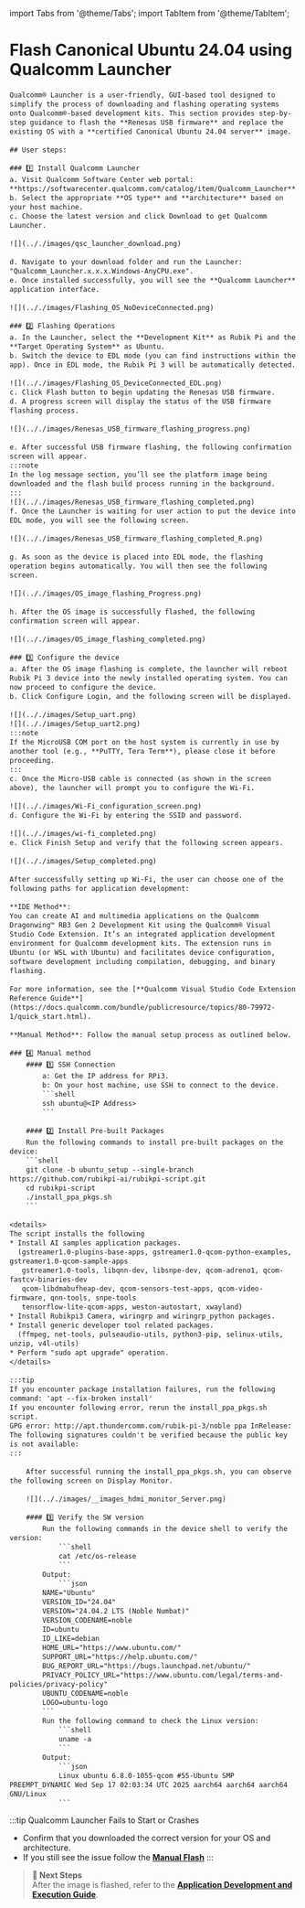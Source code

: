 import Tabs from '@theme/Tabs';
import TabItem from '@theme/TabItem';

# Flash Canonical Ubuntu 24.04 using Qualcomm Launcher
 
	Qualcomm® Launcher is a user-friendly, GUI-based tool designed to simplify the process of downloading and flashing operating systems onto Qualcomm®-based development kits. This section provides step-by-step guidance to flash the **Renesas USB firmware** and replace the existing OS with a **certified Canonical Ubuntu 24.04 server** image.  
	
	## User steps:  

	### 1️⃣ Install Qualcomm Launcher
	a. Visit Qualcomm Software Center web portal: **https://softwarecenter.qualcomm.com/catalog/item/Qualcomm_Launcher**    
	b. Select the appropriate **OS type** and **architecture** based on your host machine.  
	c. Choose the latest version and click Download to get Qualcomm Launcher.   

	![](.././images/qsc_launcher_download.png)  

	d. Navigate to your download folder and run the Launcher: "Qualcomm_Launcher.x.x.x.Windows-AnyCPU.exe".  
	e. Once installed successfully, you will see the **Qualcomm Launcher** application interface.  

	![](.././images/Flashing_OS_NoDeviceConnected.png)  
	
	### 2️⃣ Flashing Operations  
	a. In the Launcher, select the **Development Kit** as Rubik Pi and the **Target Operating System** as Ubuntu.  
	b. Switch the device to EDL mode (you can find instructions within the app). Once in EDL mode, the Rubik Pi 3 will be automatically detected.    

	![](.././images/Flashing_OS_DeviceConnected_EDL.png) 
	c. Click Flash button to begin updating the Renesas USB firmware.    
	d. A progress screen will display the status of the USB firmware flashing process.  

	![](.././images/Renesas_USB_firmware_flashing_progress.png) 

	e. After successful USB firmware flashing, the following confirmation screen will appear.  
	:::note
	In the log message section, you’ll see the platform image being downloaded and the flash build process running in the background.
	:::
	![](.././images/Renesas_USB_firmware_flashing_completed.png) 
	f. Once the Launcher is waiting for user action to put the device into EDL mode, you will see the following screen.  

	![](.././images/Renesas_USB_firmware_flashing_completed_R.png) 

	g. As soon as the device is placed into EDL mode, the flashing operation begins automatically. You will then see the following screen.

	![](.././images/OS_image_flashing_Progress.png) 

	h. After the OS image is successfully flashed, the following confirmation screen will appear.

	![](.././images/OS_image_flashing_completed.png) 
	
	### 3️⃣ Configure the device
	a. After the OS image flashing is complete, the launcher will reboot Rubik Pi 3 device into the newly installed operating system. You can now proceed to configure the device.  
	b. Click Configure Login, and the following screen will be displayed.

	![](.././images/Setup_uart.png) 
	![](.././images/Setup_uart2.png) 
	:::note
	If the MicroUSB COM port on the host system is currently in use by another tool (e.g., **PuTTY, Tera Term**), please close it before proceeding.
	:::
	c. Once the Micro-USB cable is connected (as shown in the screen above), the launcher will prompt you to configure the Wi-Fi.

	![](.././images/Wi-Fi_configuration_screen.png)
	d. Configure the Wi-Fi by entering the SSID and password.

	![](.././images/wi-fi_completed.png)
	e. Click Finish Setup and verify that the following screen appears.
	
	![](.././images/Setup_completed.png)

	After successfully setting up Wi-Fi, the user can choose one of the following paths for application development:  

	**IDE Method**: 
	You can create AI and multimedia applications on the Qualcomm Dragonwing™ RB3 Gen 2 Development Kit using the Qualcomm® Visual Studio Code Extension. It’s an integrated application development environment for Qualcomm development kits. The extension runs in Ubuntu (or WSL with Ubuntu) and facilitates device configuration, software development including compilation, debugging, and binary flashing.
	
	For more information, see the [**Qualcomm Visual Studio Code Extension Reference Guide**](https://docs.qualcomm.com/bundle/publicresource/topics/80-79972-1/quick_start.html). 
	
	**Manual Method**: Follow the manual setup process as outlined below.  

	### 4️⃣ Manual method
		#### 1️⃣ SSH Connection
			a: Get the IP address for RPi3.  
			b: On your host machine, use SSH to connect to the device.   
			```shell
			ssh ubuntu@<IP Address>
			```

		#### 2️⃣ Install Pre-built Packages 
		Run the following commands to install pre-built packages on the device:
		```shell
		git clone -b ubuntu_setup --single-branch https://github.com/rubikpi-ai/rubikpi-script.git 
		cd rubikpi-script  
		./install_ppa_pkgs.sh 
		```
		
	<details>
	The script installs the following   
	* Install AI samples application packages.  
	  (gstreamer1.0-plugins-base-apps, gstreamer1.0-qcom-python-examples, gstreamer1.0-qcom-sample-apps
	   gstreamer1.0-tools, libqnn-dev, libsnpe-dev, qcom-adreno1, qcom-fastcv-binaries-dev
	   qcom-libdmabufheap-dev, qcom-sensors-test-apps, qcom-video-firmware, qnn-tools, snpe-tools
	   tensorflow-lite-qcom-apps, weston-autostart, xwayland)  
	* Install Rubikpi3 Camera, wiringrp and wiringrp_python packages.  
	* Install generic developer tool related packages.  
	  (ffmpeg, net-tools, pulseaudio-utils, python3-pip, selinux-utils, unzip, v4l-utils)
	* Perform "sudo apt upgrade" operation.  
	</details>

	:::tip
	If you encounter package installation failures, run the following command: 'apt --fix-broken install'  
	If you encounter following error, rerun the install_ppa_pkgs.sh script.  
	GPG error: http://apt.thundercomm.com/rubik-pi-3/noble ppa InRelease: The following signatures couldn't be verified because the public key is not available:
	:::

		After successful running the install_ppa_pkgs.sh, you can observe the following screen on Display Monitor.  

		![](.././images/__images_hdmi_monitor_Server.png)
	
		#### 3️⃣ Verify the SW version 
			Run the following commands in the device shell to verify the version: 
				```shell
				cat /etc/os-release 
				```
			Output: 
				```json
			NAME="Ubuntu"
			VERSION_ID="24.04"
			VERSION="24.04.2 LTS (Noble Numbat)"
			VERSION_CODENAME=noble
			ID=ubuntu
			ID_LIKE=debian
			HOME_URL="https://www.ubuntu.com/"
			SUPPORT_URL="https://help.ubuntu.com/"
			BUG_REPORT_URL="https://bugs.launchpad.net/ubuntu/"
			PRIVACY_POLICY_URL="https://www.ubuntu.com/legal/terms-and-policies/privacy-policy"
			UBUNTU_CODENAME=noble
			LOGO=ubuntu-logo
			```
			Run the following command to check the Linux version:
				```shell
				uname -a
				```
			Output:
				```json
				Linux ubuntu 6.8.0-1055-qcom #55-Ubuntu SMP PREEMPT_DYNAMIC Wed Sep 17 02:03:34 UTC 2025 aarch64 aarch64 aarch64 GNU/Linux  
				```


:::tip Qualcomm Launcher Fails to Start or Crashes
- Confirm that you downloaded the correct version for your OS and architecture.  
- If you still see the issue follow the [**Manual Flash**](../11.Troubleshooting/11.1.flash-over-android.md) 
:::


> **🧭 Next Steps**  
> After the image is flashed, refer to the [**Application Development and Execution Guide**](../7.Application%20Development%20and%20Execution%20Guide/index.md).  